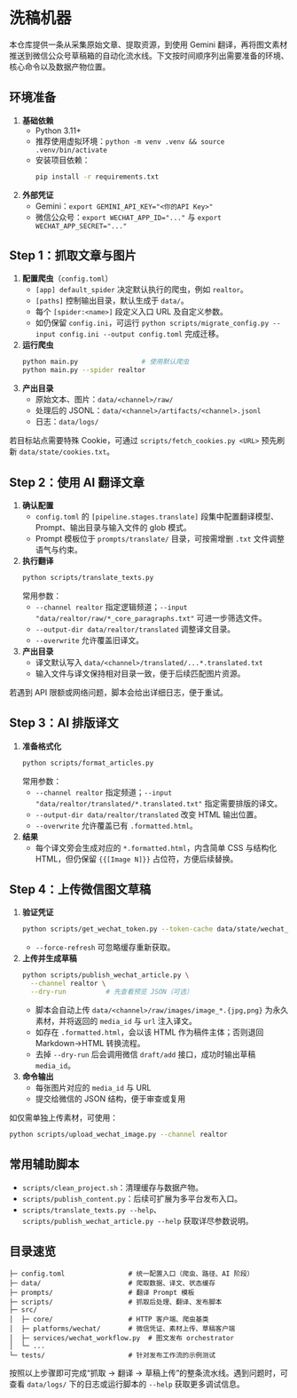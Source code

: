 # 洗稿机器

本仓库提供一条从采集原始文章、提取资源，到使用 Gemini 翻译，再将图文素材推送到微信公众号草稿箱的自动化流水线。下文按时间顺序列出需要准备的环境、核心命令以及数据产物位置。

## 环境准备

1. **基础依赖**
   - Python 3.11+
   - 推荐使用虚拟环境：`python -m venv .venv && source .venv/bin/activate`
   - 安装项目依赖：
     ```bash
     pip install -r requirements.txt
     ```
2. **外部凭证**
   - Gemini：`export GEMINI_API_KEY="<你的API Key>"`
   - 微信公众号：`export WECHAT_APP_ID="..."` 与 `export WECHAT_APP_SECRET="..."`

## Step 1：抓取文章与图片

1. **配置爬虫**（`config.toml`）
   - `[app] default_spider` 决定默认执行的爬虫，例如 `realtor`。
   - `[paths]` 控制输出目录，默认生成于 `data/`。
   - 每个 `[spider:<name>]` 段定义入口 URL 及自定义参数。
   - 如仍保留 `config.ini`，可运行 `python scripts/migrate_config.py --input config.ini --output config.toml` 完成迁移。
2. **运行爬虫**
   ```bash
   python main.py                # 使用默认爬虫
   python main.py --spider realtor
   ```
3. **产出目录**
   - 原始文本、图片：`data/<channel>/raw/`
   - 处理后的 JSONL：`data/<channel>/artifacts/<channel>.jsonl`
   - 日志：`data/logs/`

若目标站点需要特殊 Cookie，可通过 `scripts/fetch_cookies.py <URL>` 预先刷新 `data/state/cookies.txt`。

## Step 2：使用 AI 翻译文章

1. **确认配置**
   - `config.toml` 的 `[pipeline.stages.translate]` 段集中配置翻译模型、Prompt、输出目录与输入文件的 glob 模式。
   - Prompt 模板位于 `prompts/translate/` 目录，可按需增删 `.txt` 文件调整语气与约束。
2. **执行翻译**
   ```bash
   python scripts/translate_texts.py
   ```
   常用参数：
   - `--channel realtor` 指定逻辑频道；`--input "data/realtor/raw/*_core_paragraphs.txt"` 可进一步筛选文件。
   - `--output-dir data/realtor/translated` 调整译文目录。
   - `--overwrite` 允许覆盖旧译文。
3. **产出目录**
   - 译文默认写入 `data/<channel>/translated/...*.translated.txt`
   - 输入文件与译文保持相对目录一致，便于后续匹配图片资源。

若遇到 API 限额或网络问题，脚本会给出详细日志，便于重试。

## Step 3：AI 排版译文

1. **准备格式化**
   ```bash
   python scripts/format_articles.py
   ```
   常用参数：
   - `--channel realtor` 指定频道；`--input "data/realtor/translated/*.translated.txt"` 指定需要排版的译文。
   - `--output-dir data/realtor/translated` 改变 HTML 输出位置。
   - `--overwrite` 允许覆盖已有 `.formatted.html`。
2. **结果**
   - 每个译文旁会生成对应的 `*.formatted.html`，内含简单 CSS 与结构化 HTML，但仍保留 `{{[Image N]}}` 占位符，方便后续替换。

## Step 4：上传微信图文草稿

1. **验证凭证**
   ```bash
   python scripts/get_wechat_token.py --token-cache data/state/wechat_token.json
   ```
   - `--force-refresh` 可忽略缓存重新获取。
2. **上传并生成草稿**
   ```bash
   python scripts/publish_wechat_article.py \
     --channel realtor \
     --dry-run          # 先查看预览 JSON（可选）
   ```
   - 脚本会自动上传 `data/<channel>/raw/images/image_*.{jpg,png}` 为永久素材，并将返回的 `media_id` 与 `url` 注入译文。
   - 如存在 `.formatted.html`，会以该 HTML 作为稿件主体；否则退回 Markdown→HTML 转换流程。
   - 去掉 `--dry-run` 后会调用微信 `draft/add` 接口，成功时输出草稿 `media_id`。
3. **命令输出**
   - 每张图片对应的 `media_id` 与 URL
   - 提交给微信的 JSON 结构，便于审查或复用

如仅需单独上传素材，可使用：
```bash
python scripts/upload_wechat_image.py --channel realtor
```

## 常用辅助脚本

- `scripts/clean_project.sh`：清理缓存与数据产物。
- `scripts/publish_content.py`：后续可扩展为多平台发布入口。
- `scripts/translate_texts.py --help`、`scripts/publish_wechat_article.py --help` 获取详尽参数说明。

## 目录速览

```
├─ config.toml                # 统一配置入口（爬虫、路径、AI 阶段）
├─ data/                      # 爬取数据、译文、状态缓存
├─ prompts/                   # 翻译 Prompt 模板
├─ scripts/                   # 抓取后处理、翻译、发布脚本
├─ src/
│  ├─ core/                   # HTTP 客户端、爬虫基类
│  ├─ platforms/wechat/       # 微信凭证、素材上传、草稿客户端
│  ├─ services/wechat_workflow.py  # 图文发布 orchestrator
│  └─ ...
└─ tests/                     # 针对发布工作流的示例测试
```

按照以上步骤即可完成“抓取 → 翻译 → 草稿上传”的整条流水线。遇到问题时，可查看 `data/logs/` 下的日志或运行脚本的 `--help` 获取更多调试信息。
